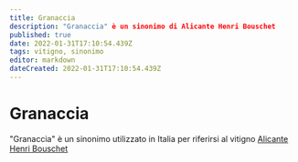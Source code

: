 ```yaml
---
title: Granaccia
description: "Granaccia" è un sinonimo di Alicante Henri Bouschet 
published: true
date: 2022-01-31T17:10:54.439Z
tags: vitigno, sinonimo
editor: markdown
dateCreated: 2022-01-31T17:10:54.439Z
---
```


# Granaccia

"Granaccia" è un sinonimo utilizzato in Italia per riferirsi al vitigno [Alicante Henri Bouschet](/vitigni/Francia/bacca-nera/alicante-henri-bouschet)
